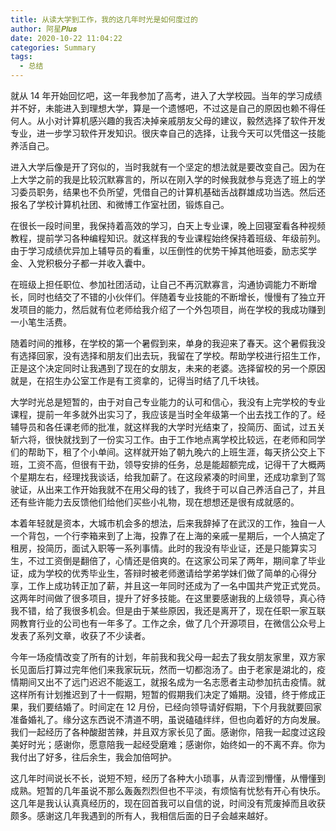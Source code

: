 ```yaml
---
title: 从读大学到工作，我的这几年时光是如何度过的
author: 阿星𝑷𝒍𝒖𝒔
date: 2020-10-22 11:04:22
categories: Summary
tags:
  - 总结
---
```


就从 14 年开始回忆吧，这一年我参加了高考，进入了大学校园。当年的学习成绩并不好，未能进入到理想大学，算是一个遗憾吧，不过这是自己的原因也赖不得任何人。从小对计算机感兴趣的我否决掉亲戚朋友父母的建议，毅然选择了软件开发专业，进一步学习软件开发知识。很庆幸自己的选择，让我今天可以凭借这一技能养活自己。

进入大学后像是开了窍似的，当时我就有一个坚定的想法就是要改变自己。因为在上大学之前的我是比较沉默寡言的，所以在刚入学的时候我就参与竞选了班上的学习委员职务，结果也不负所望，凭借自己的计算机基础舌战群雄成功当选。然后还报名了学校计算机社团、和微博工作室社团，锻炼自己。

在很长一段时间里，我保持着高效的学习，白天上专业课，晚上回寝室看各种视频教程，提前学习各种编程知识。就这样我的专业课程始终保持着班级、年级前列。由于学习成绩优异加上辅导员的看重，以压倒性的优势干掉其他班委，励志奖学金、入党积极分子都一并收入囊中。

在班级上担任职位、参加社团活动，让自己不再沉默寡言，沟通协调能力不断增长，同时也结交了不错的小伙伴们。伴随着专业技能的不断增长，慢慢有了独立开发项目的能力，然后就有位老师给我介绍了一个外包项目，尚在学校的我成功赚到一小笔生活费。

随着时间的推移，在学校的第一个暑假到来，单身的我迎来了春天。这个暑假我没有选择回家，没有选择和朋友们出去玩，我留在了学校。帮助学校进行招生工作，正是这个决定同时让我遇到了现在的女朋友，未来的老婆。选择留校的另一个原因就是，在招生办公室工作是有工资拿的，记得当时结了几千块钱。

大学时光总是短暂的，由于对自己专业能力的认可和信心，我没有上完学校的专业课程，提前一年多就外出实习了，我应该是当时全年级第一个出去找工作的了。经辅导员和各任课老师的批准，就这样我的大学时光结束了，投简历、面试，过五关斩六将，很快就找到了一份实习工作。由于工作地点离学校比较远，在老师和同学们的帮助下，租了个小单间。这样就开始了朝九晚六的上班生涯，每天挤公交上下班，工资不高，但很有干劲，领导安排的任务，总是能超额完成，记得干了大概两个星期左右，经理找我谈话，给我加薪了。在这段紧凑的时间里，还成功拿到了驾驶证，从出来工作开始我就不在用父母的钱了，我终于可以自己养活自己了，并且还有些许能力去反馈他们给他们买些小礼物，现在想想还是很有成就感的。

本着年轻就是资本，大城市机会多的想法，后来我辞掉了在武汉的工作，独自一人一个背包，一个行李箱来到了上海，投靠了在上海的亲戚一星期后，一个人搞定了租房，投简历，面试入职等一系列事情。此时的我没有毕业证，还是只能算实习生，不过工资倒是翻倍了，心情还是倍爽的。在这家公司呆了两年，期间拿了毕业证，成为学校的优秀毕业生，答辩时被老师邀请给学弟学妹们做了简单的心得分享，工作上成功转正加了薪，并且这一年同时还成为了一名中国共产党正式党员。这两年时间做了很多项目，提升了好多技能。在这里要感谢我的上级领导，真心待我不错，给了我很多机会。但是由于某些原因，我还是离开了，现在任职一家互联网教育行业的公司也有一年多了。工作之余，做了几个开源项目，在微信公众号上发表了系列文章，收获了不少读者。

今年一场疫情改变了所有的计划，年前我和我父母一起去了我女朋友家里，双方家长见面后打算过完年他们来我家玩玩，然而一切都泡汤了。由于老家是湖北的，疫情期间又出不了远门迟迟不能返工，就报名成为一名志愿者主动参加抗击疫情。就这样所有计划推迟到了十一假期，短暂的假期我们决定了婚期。没错，终于修成正果，我们要结婚了。时间定在 12 月份，已经向领导请好假期，下个月我就要回家准备婚礼了。缘分这东西说不清道不明，虽说磕磕绊绊，但也向着好的方向发展。我们一起经历了各种酸甜苦辣，并且双方家长见了面。感谢你，陪我一起度过这段美好时光；感谢你，愿意陪我一起经受磨难；感谢你，始终如一的不离不弃。你为我付出了好多，往后余生，我会加倍呵护。

这几年时间说长不长，说短不短，经历了各种大小琐事，从青涩到懵懂，从懵懂到成熟。短暂的几年虽说不那么轰轰烈烈但也不平淡，有烦恼有忧愁有开心有快乐。这几年是我认认真真经历的，现在回首我可以自信的说，时间没有荒废掉而且收获颇多。感谢这几年我遇到的所有人，我相信后面的日子会越来越好。
